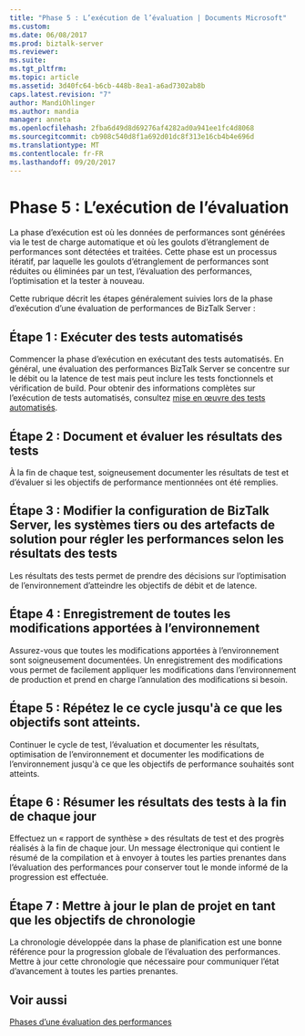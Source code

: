 ```yaml
---
title: "Phase 5 : L’exécution de l’évaluation | Documents Microsoft"
ms.custom: 
ms.date: 06/08/2017
ms.prod: biztalk-server
ms.reviewer: 
ms.suite: 
ms.tgt_pltfrm: 
ms.topic: article
ms.assetid: 3d40fc64-b6cb-448b-8ea1-a6ad7302ab8b
caps.latest.revision: "7"
author: MandiOhlinger
ms.author: mandia
manager: anneta
ms.openlocfilehash: 2fba6d49d8d69276af4282ad0a941ee1fc4d8068
ms.sourcegitcommit: cb908c540d8f1a692d01dc8f313e16cb4b4e696d
ms.translationtype: MT
ms.contentlocale: fr-FR
ms.lasthandoff: 09/20/2017
---
```

# <a name="phase-5-executing-the-assessment"></a>Phase 5 : L’exécution de l’évaluation
La phase d’exécution est où les données de performances sont générées via le test de charge automatique et où les goulots d’étranglement de performances sont détectées et traitées. Cette phase est un processus itératif, par laquelle les goulots d’étranglement de performances sont réduites ou éliminées par un test, l’évaluation des performances, l’optimisation et la tester à nouveau.  
  
 Cette rubrique décrit les étapes généralement suivies lors de la phase d’exécution d’une évaluation de performances de BizTalk Server :  
  
## <a name="step-1-run-automated-tests"></a>Étape 1 : Exécuter des tests automatisés  
 Commencer la phase d’exécution en exécutant des tests automatisés. En général, une évaluation des performances BizTalk Server se concentre sur le débit ou la latence de test mais peut inclure les tests fonctionnels et vérification de build. Pour obtenir des informations complètes sur l’exécution de tests automatisés, consultez [mise en œuvre des tests automatisés](../technical-guides/implementing-automated-testing.md).  
  
## <a name="step-2-document-and-evaluate-test-results"></a>Étape 2 : Document et évaluer les résultats des tests  
 À la fin de chaque test, soigneusement documenter les résultats de test et d’évaluer si les objectifs de performance mentionnées ont été remplies.  
  
## <a name="step-3-modify-the-configuration-of-biztalk-server-third-party-systems-or-solution-artifacts-to-tune-for-performance-based-on-the-test-results"></a>Étape 3 : Modifier la configuration de BizTalk Server, les systèmes tiers ou des artefacts de solution pour régler les performances selon les résultats des tests  
 Les résultats des tests permet de prendre des décisions sur l’optimisation de l’environnement d’atteindre les objectifs de débit et de latence.  
  
## <a name="step-4-record-all-changes-made-to-the-environment"></a>Étape 4 : Enregistrement de toutes les modifications apportées à l’environnement  
 Assurez-vous que toutes les modifications apportées à l’environnement sont soigneusement documentées. Un enregistrement des modifications vous permet de facilement appliquer les modifications dans l’environnement de production et prend en charge l’annulation des modifications si besoin.  
  
## <a name="step-5-repeat-this-cycle-until-goals-are-achieved"></a>Étape 5 : Répétez le ce cycle jusqu'à ce que les objectifs sont atteints.  
 Continuer le cycle de test, l’évaluation et documenter les résultats, optimisation de l’environnement et documenter les modifications de l’environnement jusqu'à ce que les objectifs de performance souhaités sont atteints.  
  
## <a name="step-6-summarize-test-results-at-the-end-of-each-day"></a>Étape 6 : Résumer les résultats des tests à la fin de chaque jour  
 Effectuez un « rapport de synthèse » des résultats de test et des progrès réalisés à la fin de chaque jour. Un message électronique qui contient le résumé de la compilation et à envoyer à toutes les parties prenantes dans l’évaluation des performances pour conserver tout le monde informé de la progression est effectuée.  
  
## <a name="step-7-update-the-project-plan-as-timeline-goals-are-met"></a>Étape 7 : Mettre à jour le plan de projet en tant que les objectifs de chronologie  
 La chronologie développée dans la phase de planification est une bonne référence pour la progression globale de l’évaluation des performances. Mettre à jour cette chronologie que nécessaire pour communiquer l’état d’avancement à toutes les parties prenantes.  
  
## <a name="see-also"></a>Voir aussi  
 [Phases d’une évaluation des performances](../technical-guides/phases-of-a-performance-assessment.md)